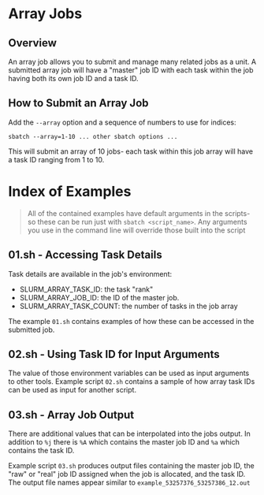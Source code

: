 # Array Jobs

## Overview

An array job allows you to submit and manage many related jobs as a unit.  A submitted array job will have a "master" job ID with each task within the job having both its own job ID and a task ID.

## How to Submit an Array Job

Add the `--array` option and a sequence of numbers to use for indices:

```
sbatch --array=1-10 ... other sbatch options ...
```

This will submit an array of 10 jobs- each task within this job array will have a task ID ranging from 1 to 10.

# Index of Examples

> All of the contained examples have default arguments in the scripts- so these
> can be run just with `sbatch <script_name>`.  Any arguments you use in the
> command line will override those built into the script

## 01.sh - Accessing Task Details

Task details are available in the job's environment:

 - SLURM_ARRAY_TASK_ID: the task "rank"
 - SLURM_ARRAY_JOB_ID: the ID of the master job.
 - SLURM_ARRAY_TASK_COUNT: the number of tasks in the job array

The example `01.sh` contains examples of how these can be accessed in the submitted job.

## 02.sh - Using Task ID for Input Arguments

The value of those environment variables can be used as input arguments to other tools.  Example script `02.sh` contains a sample of how array task IDs can be used as input for another script.

## 03.sh - Array Job Output

There are additional values that can be interpolated into the jobs output.  In addition to `%j` there is `%A` which contains the master job ID and `%a` which contains the task ID.

Example script `03.sh` produces output files containing the master job ID, the "raw" or "real" job ID assigned when the job is allocated, and the task ID.  The output file names appear similar to `example_53257376_53257386_12.out`
